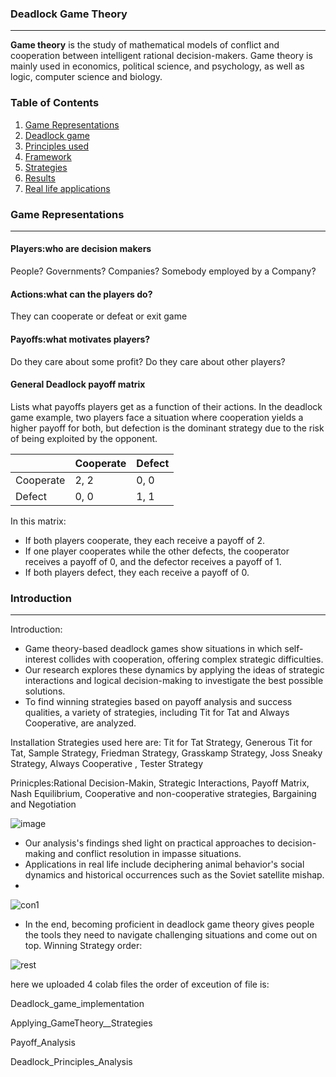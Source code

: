 
### Deadlock Game Theory
---
**Game theory** is the study of mathematical models of conflict and cooperation between intelligent rational decision-makers. Game theory is mainly used in economics, political science, and psychology, as well as logic, computer science and biology.

### Table of Contents
1. [Game Representations](#game-Representations)
2. [Deadlock game](#deadlock-game)
3. [Principles used](#principles-used)
4. [Framework](#framework)
5. [Strategies](#strategies)
6. [Results](#results)
7. [Real life applications](#real-life-applications)


### Game Representations
---
#### **Players**:who are decision makers
People? Governments? Companies? Somebody employed by a Company?

#### **Actions**:what can the players do?
They can cooperate or defeat or exit game
#### **Payoffs**:what motivates players?
Do they care about some profit? Do they care about other players?
#### **General Deadlock payoff matrix**
Lists what payoffs players get as a function of their actions.
In the deadlock game example, two players face a situation where cooperation yields a higher payoff for both, but defection is the dominant strategy due to the risk of being exploited by the opponent.

|            | Cooperate | Defect    |
|------------|-----------|-----------|
| Cooperate  | 2, 2      | 0, 0      |
| Defect     | 0, 0      | 1, 1      |

In this matrix:
- If both players cooperate, they each receive a payoff of 2.
- If one player cooperates while the other defects, the cooperator receives a payoff of 0, and the defector receives a payoff of 1.
- If both players defect, they each receive a payoff of 0.


























<a id="introduction"></a>
### Introduction
---
Introduction:
- Game theory-based deadlock games show situations in which self-interest collides with cooperation, offering complex strategic difficulties.
- Our research explores these dynamics by applying the ideas of strategic interactions and logical decision-making to investigate the best possible solutions.
- To find winning strategies based on payoff analysis and success qualities, a variety of strategies, including Tit for Tat and Always Cooperative, are analyzed.


<a id="installation"></a>
Installation
  Strategies used here are: Tit for Tat Strategy, Generous Tit for Tat, Sample Strategy, Friedman Strategy, Grasskamp Strategy, Joss Sneaky Strategy, Always Cooperative , Tester Strategy
  
  Prinicples:Rational Decision-Makin, Strategic Interactions, Payoff Matrix, Nash Equilibrium, Cooperative and non-cooperative strategies, Bargaining and Negotiation
  
![image](https://github.com/pediredlaSuman/Deadlock-Game-Theory/assets/141764451/e9c9db00-bcce-47a9-a801-971253712b72)

- Our analysis's findings shed light on practical approaches to decision-making and conflict resolution in impasse situations.
- Applications in real life include deciphering animal behavior's social dynamics and historical occurrences such as the Soviet satellite mishap.
- 
![con1](https://github.com/pediredlaSuman/Deadlock-Game-Theory/assets/141764451/6d085d16-0914-41a6-b116-6da80106f9bb)

- In the end, becoming proficient in deadlock game theory gives people the tools they need to navigate challenging situations and come out on top.
Winning Strategy order:

![rest](https://github.com/pediredlaSuman/Deadlock-Game-Theory/assets/141764451/93fca77b-99a2-4ff2-bb19-d8e95cdcc686)

here we uploaded 4 colab files the order of exceution of file is:

  Deadlock_game_implementation
  
  Applying_GameTheory__Strategies
  
  Payoff_Analysis
  
  Deadlock_Principles_Analysis
